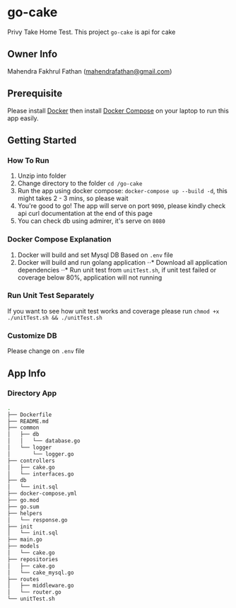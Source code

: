 # go-cake
Privy Take Home Test.
This project `go-cake` is api for cake
## Owner Info
Mahendra Fakhrul Fathan (mahendrafathan@gmail.com)

## Prerequisite
Please install [Docker](docker.com/get-started) then install [Docker Compose](https://docs.docker.com/compose/install/) on your laptop to run this app easily.

## Getting Started
### How To Run
1. Unzip into folder
2. Change directory to the folder `cd /go-cake`
3. Run the app using docker compose: `docker-compose up --build -d`, this might takes 2 - 3 mins, so please wait
5. You're good to go! The app will serve on port `9090`, please kindly check api curl documentation at the end of this page
6. You can check db using admirer, it's serve on `8080`

### Docker Compose Explanation
1. Docker will build and set Mysql DB Based on `.env` file
2. Docker will build and run golang application
⋅⋅* Download all application dependencies
⋅⋅* Run unit test from `unitTest.sh`, if unit test failed or coverage below 80%, application will not running

### Run Unit Test Separately
If you want to see how unit test works and coverage please run `chmod +x ./unitTest.sh && ./unitTest.sh`

### Customize DB 
Please change on `.env` file

## App Info
### Directory App
```bash
.
├── Dockerfile
├── README.md
├── common
│   ├── db
│   │   └── database.go
│   └── logger
│       └── logger.go
├── controllers
│   ├── cake.go
│   └── interfaces.go
├── db
│   └── init.sql
├── docker-compose.yml
├── go.mod
├── go.sum
├── helpers
│   └── response.go
├── init
│   └── init.sql
├── main.go
├── models
│   └── cake.go
├── repositories
│   ├── cake.go
│   └── cake_mysql.go
├── routes
│   ├── middleware.go
│   └── router.go
└── unitTest.sh
```